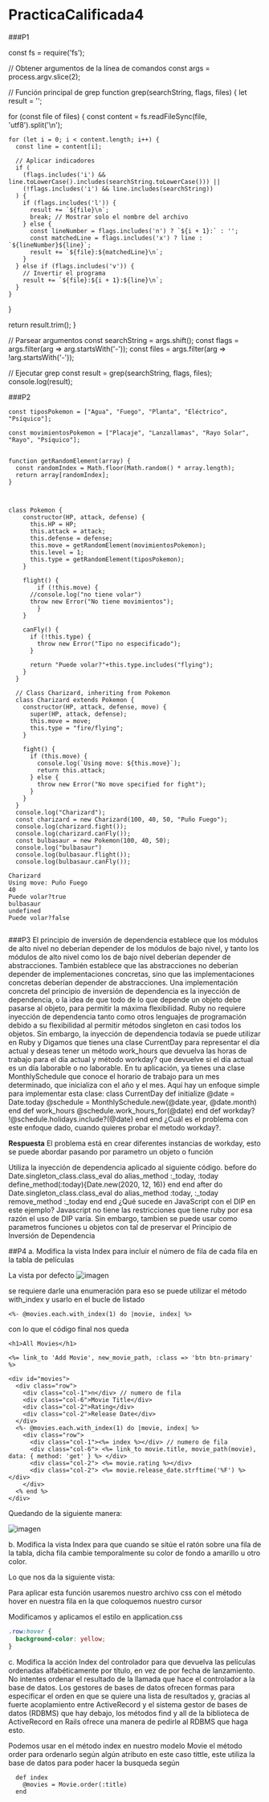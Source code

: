 # PracticaCalificada4
###P1

const fs = require('fs');

// Obtener argumentos de la línea de comandos
const args = process.argv.slice(2);

// Función principal de grep
function grep(searchString, flags, files) {
  let result = '';

  for (const file of files) {
    const content = fs.readFileSync(file, 'utf8').split('\n');

    for (let i = 0; i < content.length; i++) {
      const line = content[i];

      // Aplicar indicadores
      if (
        (flags.includes('i') && line.toLowerCase().includes(searchString.toLowerCase())) ||
        (!flags.includes('i') && line.includes(searchString))
      ) {
        if (flags.includes('l')) {
          result += `${file}\n`;
          break; // Mostrar solo el nombre del archivo
        } else {
          const lineNumber = flags.includes('n') ? `${i + 1}:` : '';
          const matchedLine = flags.includes('x') ? line : `${lineNumber}${line}`;
          result += `${file}:${matchedLine}\n`;
        }
      } else if (flags.includes('v')) {
        // Invertir el programa
        result += `${file}:${i + 1}:${line}\n`;
      }
    }
  }

  return result.trim();
}

// Parsear argumentos
const searchString = args.shift();
const flags = args.filter(arg => arg.startsWith('-'));
const files = args.filter(arg => !arg.startsWith('-'));

// Ejecutar grep
const result = grep(searchString, flags, files);
console.log(result);

###P2
```
const tiposPokemon = ["Agua", "Fuego", "Planta", "Eléctrico", "Psíquico"];

const movimientosPokemon = ["Placaje", "Lanzallamas", "Rayo Solar", "Rayo", "Psíquico"];


function getRandomElement(array) {
  const randomIndex = Math.floor(Math.random() * array.length);
  return array[randomIndex];
}



class Pokemon {
    constructor(HP, attack, defense) {
      this.HP = HP;
      this.attack = attack;
      this.defense = defense;
      this.move = getRandomElement(movimientosPokemon);
      this.level = 1;
      this.type = getRandomElement(tiposPokemon);
    }
  
    flight() {
        if (!this.move) {
      //console.log("no tiene volar")
      throw new Error("No tiene movimientos");
        }
    }
  
    canFly() {
      if (!this.type) {
        throw new Error("Tipo no especificado");
      }
  
      return "Puede volar?"+this.type.includes("flying");
    }
  }
  
  // Class Charizard, inheriting from Pokemon
  class Charizard extends Pokemon {
    constructor(HP, attack, defense, move) {
      super(HP, attack, defense);
      this.move = move;
      this.type = "fire/flying";
    }
  
    fight() {
      if (this.move) {
        console.log(`Using move: ${this.move}`);
        return this.attack;
      } else {
        throw new Error("No move specified for fight");
      }
    }
  }
  console.log("Charizard");
  const charizard = new Charizard(100, 40, 50, "Puño Fuego");
  console.log(charizard.fight());
  console.log(charizard.canFly());
  const bulbasaur = new Pokemon(100, 40, 50);
  console.log("bulbasaur")
  console.log(bulbasaur.flight());
  console.log(bulbasaur.canFly());
```

```
Charizard
Using move: Puño Fuego
40
Puede volar?true
bulbasaur
undefined
Puede volar?false


```

###P3
El principio de inversión de dependencia establece que los módulos de alto nivel no deberían
depender de los módulos de bajo nivel, y tanto los módulos de alto nivel como los de bajo nivel
deberían depender de abstracciones. También establece que las abstracciones no deberían
depender de implementaciones concretas, sino que las implementaciones concretas deberían
depender de abstracciones.
Una implementación concreta del principio de inversión de dependencia es la inyección de
dependencia, o la idea de que todo de lo que depende un objeto debe pasarse al objeto, para
permitir la máxima flexibilidad. Ruby no requiere inyección de dependencia tanto como otros
lenguajes de programación debido a su flexibilidad al permitir métodos singleton en casi todos
los objetos. Sin embargo, la inyección de dependencia todavía se puede utilizar en Ruby y
Digamos que tienes una clase CurrentDay para representar el día actual y deseas tener un
método work_hours que devuelva las horas de trabajo para el día actual y método workday?
que devuelve si el día actual es un día laborable o no laborable. En tu aplicación, ya tienes una
clase MonthlySchedule que conoce el horario de trabajo para un mes determinado, que
inicializa con el año y el mes. Aquí hay un enfoque simple para implementar esta clase:
class CurrentDay
def initialize
@date = Date.today
@schedule = MonthlySchedule.new(@date.year,
@date.month)
end
def work_hours
@schedule.work_hours_for(@date)
end
def workday?
!@schedule.holidays.include?(@date)
end
end
¿Cuál es el problema con este enfoque dado, cuando quieres probar el metodo workday?.

**Respuesta**
El problema está en crear diferentes instancias de workday, esto se puede abordar pasando por parametro un objeto o función

Utiliza la inyección de dependencia aplicado al siguiente código.
before do
Date.singleton_class.class_eval do
alias_method :_today, :today
define_method(:today){Date.new(2020, 12, 16)}
end
end
after do
Date.singleton_class.class_eval do
alias_method :today, :_today
remove_method :_today
end
end
¿Qué sucede en JavaScript con el DIP en este ejemplo?
Javascript no tiene las restricciones que tiene ruby por esa razón el uso de DIP varía. Sin embargo, tambien se puede usar como parametros funciones 
u objetos con tal de preservar el Principio de Inversión de Dependencia


##P4
a. Modifica la vista Index para incluir el número de fila de cada fila en la tabla de películas

La vista por defecto 
![imagen](https://github.com/AltherEgo/PracticaCalificada4/assets/119552157/224cf274-4d68-440c-818d-4bb3c2a8cffa)

se requiere darle una enumeración para eso se puede utilizar el método with_index y usarlo en el bucle de listado

```
<%- @movies.each.with_index(1) do |movie, index| %>

```

con lo que el código final nos queda 
```
<h1>All Movies</h1>

<%= link_to 'Add Movie', new_movie_path, :class => 'btn btn-primary' %>

<div id="movies">
  <div class="row">
    <div class="col-1">n</div> // numero de fila
    <div class="col-6">Movie Title</div>
    <div class="col-2">Rating</div>
    <div class="col-2">Release Date</div>
  </div>
  <%- @movies.each.with_index(1) do |movie, index| %>
    <div class="row">
      <div class="col-1"><%= index %></div> // numero de fila
      <div class="col-6"> <%= link_to movie.title, movie_path(movie), data: { method: 'get' } %> </div>
      <div class="col-2"> <%= movie.rating %></div>
      <div class="col-2"> <%= movie.release_date.strftime('%F') %> </div>
    </div>
  <% end %>
</div>
```
Quedando de la siguiente manera:

![imagen](https://github.com/AltherEgo/PracticaCalificada4/assets/119552157/0f26f438-6953-4768-875a-94916e400386)

b. Modifica la vista Index para que cuando se sitúe el ratón sobre una fila de la tabla, dicha
fila cambie temporalmente su color de fondo a amarillo u otro color.

Lo que nos da la siguiente vista:

Para aplicar esta función usaremos nuestro archivo css con el método hover en nuestra fila en la que coloquemos nuestro cursor

Modificamos y aplicamos el estilo en application.css

```css
.row:hover {
  background-color: yellow;
}
```

c.	Modifica la acción Index del controlador para que devuelva las películas ordenadas alfabéticamente por título, en vez de por fecha de lanzamiento. No intentes ordenar el resultado de la llamada que hace el controlador a la base de datos. Los gestores de bases de datos ofrecen formas para especificar el orden en que se quiere una lista de resultados y, gracias al fuerte acoplamiento entre ActiveRecord y el sistema gestor de bases de datos (RDBMS) que hay debajo, los métodos find y all de la biblioteca de ActiveRecord en Rails ofrece una manera de pedirle al RDBMS que haga esto.

Podemos usar en el método index en nuestro modelo Movie el método order para ordenarlo según algún atributo en este caso tittle, este utiliza la base de datos para poder hacer la busqueda según 
```
  def index
    @movies = Movie.order(:title)
  end

```
